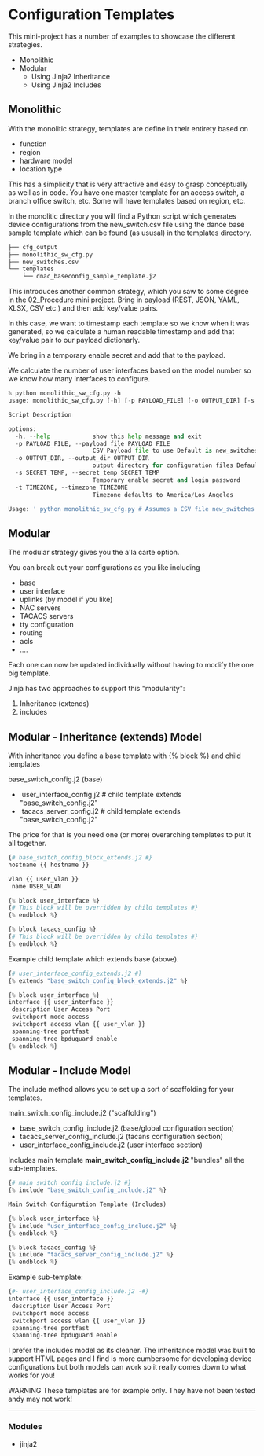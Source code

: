 # Configuration Templates

This mini-project has a number of examples to showcase the different strategies.

- Monolithic
- Modular
  - Using Jinja2 Inheritance
  - Using Jinja2 Includes

## Monolithic

With the monolitic strategy, templates are define in their entirety based on 

- function
- region
- hardware model
- location type

This has a simplicity that is very attractive and easy to grasp conceptually as well as in code.
You have one master template for an access switch, a branch office switch, etc.  Some will have templates based on region, etc.

In the monolitic directory you will find a Python script which generates device configurations from the new_switch.csv file using the dance base sample template which can be found (as ususal) in the templates directory.

```python
├── cfg_output
├── monolithic_sw_cfg.py
├── new_switches.csv
└── templates
    └── dnac_baseconfig_sample_template.j2

```

This introduces another common strategy, which you saw to some degree in the 02_Procedure mini project.  Bring in payload (REST, JSON, YAML, XLSX, CSV etc.) and then add key/value pairs.

In this case, we want to timestamp each template so we know when it was generated, so we calculate a human readable timestamp and add that key/value pair to our payload dictionarly.

We bring in a temporary enable secret and add that to the payload.

We calculate the number of user interfaces based on the model number so we know how many interfaces to configure.

```python
% python monolithic_sw_cfg.py -h
usage: monolithic_sw_cfg.py [-h] [-p PAYLOAD_FILE] [-o OUTPUT_DIR] [-s SECRET_TEMP] [-t TIMEZONE]

Script Description

options:
  -h, --help            show this help message and exit
  -p PAYLOAD_FILE, --payload_file PAYLOAD_FILE
                        CSV Payload file to use Default is new_switches.csv
  -o OUTPUT_DIR, --output_dir OUTPUT_DIR
                        output directory for configuration files Default is cfg_output
  -s SECRET_TEMP, --secret_temp SECRET_TEMP
                        Temporary enable secret and login password
  -t TIMEZONE, --timezone TIMEZONE
                        Timezone defaults to America/Los_Angeles

Usage: ' python monolithic_sw_cfg.py # Assumes a CSV file new_switches.csv with new switch payload'
```






## Modular

The modular strategy gives you the a'la carte option.

You can break out your configurations as you like including
- base
- user interface
- uplinks (by model if you like)
- NAC servers
- TACACS servers
- tty configuration
- routing
- acls
- ....

Each one can now be updated individually without having to modify the one big template.

Jinja has two approaches to support this "modularity":

1. Inheritance (extends)
2. includes

## Modular - Inheritance (extends) Model

With inheritance you define a base template with {% block <name> %} and child templates 

base_switch_config.j2 (base)

- ​	user_interface_config.j2 # child template extends "base_switch_config.j2"
- ​	tacacs_server_config.j2 # child template extends "base_switch_config.j2"

The price for that is you need one (or more) overarching templates to put it all together.

```python
{# base_switch_config_block_extends.j2 #}
hostname {{ hostname }}

vlan {{ user_vlan }}
 name USER_VLAN

{% block user_interface %}
{# This block will be overridden by child templates #}
{% endblock %}

{% block tacacs_config %}
{# This block will be overridden by child templates #}
{% endblock %}

```



Example child template which extends base (above).

```python
{# user_interface_config_extends.j2 #}
{% extends "base_switch_config_block_extends.j2" %}

{% block user_interface %}
interface {{ user_interface }}
 description User Access Port
 switchport mode access
 switchport access vlan {{ user_vlan }}
 spanning-tree portfast
 spanning-tree bpduguard enable
{% endblock %}
```



## Modular - Include Model

The include method allows you to set up a sort of scaffolding for your templates.

main_switch_config_include.j2 ("scaffolding")

- base_switch_config_include.j2 (base/global configuration section)
- tacacs_server_config_include.j2 (tacans configuration section)
- user_interface_config_include.j2 (user interface section)

Includes main template **main_switch_config_include.j2** "bundles" all the sub-templates.

```python
{# main_switch_config_include.j2 #}
{% include "base_switch_config_include.j2" %}

Main Switch Configuration Template (Includes)

{% block user_interface %}
{% include "user_interface_config_include.j2" %}
{% endblock %}

{% block tacacs_config %}
{% include "tacacs_server_config_include.j2" %}
{% endblock %}
```

Example sub-template:

```python
{#- user_interface_config_include.j2 -#}
interface {{ user_interface }}
 description User Access Port
 switchport mode access
 switchport access vlan {{ user_vlan }}
 spanning-tree portfast
 spanning-tree bpduguard enable
```

I prefer the includes model as its cleaner.  The inheritance model was built to support HTML pages and I find is more cumbersome for developing device configurations but both models can work so it really comes down to what works for you!

WARNING
These templates are for example only. They have not been tested andy may not work!


---
### Modules

- jinja2

  
